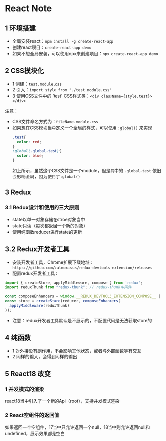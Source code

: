 # React Note

## 1 环境搭建
- 全局安装react：`npm install -g create-react-app`
- 创建react项目：`create-react-app demo`
- 如果不想全局安装，可以使用npx来创建项目：`npx create-react-app demo`

## 2 CSS模块化
- 1 创建：`test.module.css`
- 2 引入：`import style from "./test.module.css"`
- 3 使用CSS文件中的 'test' CSS样式类：`<div className={style.test}></div>`

注意：
  - CSS文件命名方式为：`fileName.module.css`
  - 如果想在CSS模块当中定义一个全局的样式，可以使用 `:global()` 来实现
    ```css
    .test{
      color: red;
    }
    :global(.global-test){
      color: blue;
    }
    ```
    如上所示，虽然这个CSS文件是一个module，但是其中的 `.global-test` 依旧会影响全局，因为使用了`:global()`

## 3 Redux 
### 3.1 Redux设计和使用的三大原则
- state以单一对象存储在stroe对象当中
- state只读（每次都返回一个新的对象）
- 使用纯函数reducer进行state的更新

## 3.2 Redux开发者工具
- 安装开发者工具，Chrome扩展下载地址：`https://github.com/zalmoxisus/redux-devtools-extension/releases`
- 配置redux开发者工具：
```js
import { createStore, applyMiddleware, compose } from 'redux';
import reduxThunk from "redux-thunk"; // redux-thunk中间件

const composeEnhancers = window.__REDUX_DEVTOOLS_EXTENSION_COMPOSE__ || compose;
const store = createStore(reducer, composeEnhancers(
  applyMiddleware(reduxThunk)
));
```
- 注意：redux开发者工具默认是不展示的，不配置代码是无法获取store的

## 4 纯函数
- 1 对外接没有副作用，不会影响其他状态，或者与外部函数等有交互
- 2 同样的输入，会得到同样的输出

## 5 React18 改变
### 1 并发模式的渲染
react18当中引入了一个新的Api（root），支持并发模式渲染

### 2 React空组件的返回值
如果返回一个空组件，17当中只允许返回一个null，18当中则允许返回null和undefined，展示效果都是空白





























